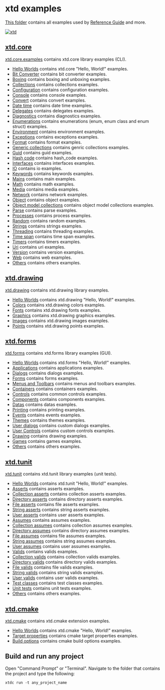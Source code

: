# xtd examples

[This folder](.) contains all examples used by [Reference Guide](https://codedocs.xyz/gammasoft71/xtd/) and more.

[![xtd](../docs/pictures/logo.png)](https://gammasoft71.github.io/xtd)

## [xtd.core](xtd.core.examples/README.md)

[xtd.core.examples](xtd.core.examples/README.md) contains xtd.core library examples (CLI).

* [Hello Worlds](xtd.core.examples/hello_worlds/README.md) contains xtd.core "Hello, World!" examples.
* [Bit Converter](xtd.core.examples/bit_converter/README.md) contains bit converter examples.
* [Boxing](xtd.core.examples/boxing/README.md) contains boxing and unboxing examples.
* [Collections](xtd.core.examples/collections/README.md) contains collections examples.
* [Configuration](xtd.core.examples/configuration/README.md) contains configuration examples.
* [Console](xtd.core.examples/console/README.md) contains console examples.
* [Convert](xtd.core.examples/convert/README.md) contains convert examples.
* [Date time](xtd.core.examples/date_time/README.md) contains date time examples.
* [Delegates](xtd.core.examples/delegates/README.md) contains delegates examples.
* [Diagnostics](xtd.core.examples/diagnostics/README.md) contains diagnostics examples.
* [Enumerations](xtd.core.examples/enumerations/README.md) contains enumerations (enum, enum class and enum struct) examples.
* [Environment](xtd.core.examples/environment/README.md) contains environment examples.
* [Exceptions](xtd.core.examples/exceptions/README.md) contains exceptions examples.
* [Format](xtd.core.examples/format/README.md) contains format examples.
* [Generic collections](xtd.core.examples/generic_collections/README.md) contains genric collections examples.
* [Guid](xtd.core.examples/guid/README.md) contains guid examples.
* [Hash code](xtd.core.examples/hash_code/README.md) contains hash_code examples.
* [Interfaces](xtd.core.examples/interfaces/README.md) contains interfaces examples.
* [IO](xtd.core.examples/io/README.md) contains io examples.
* [Keywords](xtd.core.examples/keywords/README.md) contains keywords examples.
* [Mains](xtd.core.examples/mains/README.md) contains main examples.
* [Math](xtd.core.examples/math/README.md) contains math examples.
* [Media](xtd.core.examples/media/README.md) contains media examples.
* [Network](xtd.core.examples/network/README.md) contains network examples.
* [Object](xtd.core.examples/object/README.md) contains object examples.
* [Object model collections](xtd.core.examples/object_model_collections/README.md) contains object model collections examples.
* [Parse](xtd.core.examples/parse/README.md) contains parse examples.
* [Processes](xtd.core.examples/processes/README.md) contains process examples.
* [Random](xtd.core.examples/random/README.md) contains random examples.
* [Strings](xtd.core.examples/strings/README.md) contains strings examples.
* [Threading](xtd.core.examples/threading/README.md) contains threading examples.
* [Time span](xtd.core.examples/time_span/README.md) contains time span examples.
* [Timers](xtd.core.examples/timers/README.md) contains timers examples.
* [Uri](xtd.core.examples/uri/README.md) contains uri examples.
* [Version](xtd.core.examples/version/README.md) contains version examples.
* [Web](xtd.core.examples/web/README.md) contains web examples.
* [Others](xtd.core.examples/others/README.md) contains others examples.

## [xtd.drawing](xtd.drawing.examples/README.md)

[xtd.drawing](xtd.drawing.examples/README.md) contains xtd.drawing library examples.

* [Hello Worlds](xtd.drawing.examples/hello_worlds/README.md) contains xtd.drawing "Hello, World!" examples.
* [Colors](xtd.drawing.examples/colors/README.md) contains xtd.drawing colors examples.
* [Fonts](xtd.drawing.examples/fonts/README.md) contains xtd.drawing fonts examples.
* [Graphics](xtd.drawing.examples/graphics/README.md) contains xtd.drawing graphics examples.
* [Images](xtd.drawing.examples/images/README.md) contains xtd.drawing images examples.
* [Points](xtd.drawing.examples/points/README.md) contains xtd.drawing points examples.

## [xtd.forms](xtd.forms.examples/README.md)

[xtd.forms](xtd.forms.examples/README.md) contains xtd.forms library examples (GUI).

* [Hello Worlds](xtd.forms.examples/hello_worlds/README.md) contains xtd.forms "Hello, World!" examples.
* [Applications](xtd.forms.examples/applications/README.md) contains applications examples.
* [Dialogs](xtd.forms.examples/dialogs/README.md) contains dialogs examples.
* [Forms](xtd.forms.examples/forms/README.md) contains forms examples.
* [Menus and Toolbars](xtd.forms.examples/menus_and_toolbars/README.md) contains menus and toolbars examples.
* [Containers](xtd.forms.examples/containers/README.md) contains containers examples.
* [Controls](xtd.forms.examples/controls/README.md) contains common controls examples.
* [Components](xtd.forms.examples/components/README.md) contains components examples.
* [Datas](xtd.forms.examples/datas/README.md) contains datas examples.
* [Printing](xtd.forms.examples/datas/README.md) contains printing examples.
* [Events](xtd.forms.examples/events/README.md) contains events examples.
* [Themes](xtd.forms.examples/themes/README.md) contains themes examples.
* [User dialogs](xtd.forms.examples/user_dialogs/README.md) contains custom dialogs examples.
* [User Controls](xtd.forms.examples/user_controls/README.md) contains custom controls examples.
* [Drawing](xtd.forms.examples/drawing/README.md) contains drawing examples.
* [Games](xtd.forms.examples/games/README.md) contains games examples.
* [Others](xtd.forms.examples/others/README.md) contains others examples.

## [xtd.tunit](xtd.tunit.examples/README.md)

[xtd.tunit](xtd.tunit.examples/README.md) contains xtd.tunit library examples (unit tests).

* [Hello Worlds](xtd.tunit.examples/hello_worlds/README.md) contains xtd.tunit "Hello, World!" examples.
* [Asserts](xtd.tunit.examples/asserts/README.md) contains asserts examples.
* [Collection asserts](xtd.tunit.examples/collection_asserts/README.md) contains collection asserts examples.
* [Directory asserts](xtd.tunit.examples/directory_asserts/README.md) contains directory asserts examples.
* [File asserts](xtd.tunit.examples/file_asserts/README.md) contains file asserts examples.
* [String asserts](xtd.tunit.examples/string_asserts/README.md) contains string asserts examples.
* [User asserts](xtd.tunit.examples/user_asserts/README.md) contains user asserts examples.
* [Assumes](xtd.tunit.examples/assumes/README.md) contains assumes examples.
* [Collection assumes](xtd.tunit.examples/collection_assumes/README.md) contains collection assumes examples.
* [Directory assumes](xtd.tunit.examples/directory_assumes/README.md) contains directory assumes examples.
* [File assumes](xtd.tunit.examples/file_assumes/README.md) contains file assumes examples.
* [String assumes](xtd.tunit.examples/string_assumes/README.md) contains string assumes examples.
* [User assumes](xtd.tunit.examples/user_assumes/README.md) contains user assumes examples.
* [Valids](xtd.tunit.examples/valids/README.md) contains valids examples.
* [Collection valids](xtd.tunit.examples/collection_valids/README.md) contains collection valids examples.
* [Directory valids](xtd.tunit.examples/directory_valids/README.md) contains directory valids examples.
* [File valids](xtd.tunit.examples/file_valids/README.md) contains file valids examples.
* [String valids](xtd.tunit.examples/string_valids/README.md) contains string valids examples.
* [User valids](xtd.tunit.examples/user_valids/README.md) contains user valids examples.
* [Test classes](xtd.tunit.examples/test_classes/README.md) contains test classes examples.
* [Unit tests](xtd.tunit.examples/unit_tests/README.md) contains unit tests examples.
* [Others](xtd.tunit.examples/others/README.md) contains others examples.

## [xtd.cmake](xtd.cmake.examples/README.md)

[xtd.cmake](xtd.cmake.examples/README.md) contains xtd.cmake extension examples.

* [Hello Worlds](xtd.cmake.examples/hello_worlds/README.md) contains xtd.cmake "Hello, World!" examples.
* [Target properties](xtd.cmake.examples/target_properties/README.md) contains cmake target properties examples.
* [Build options](xtd.cmake.examples/build_options/README.md) contains cmake build options examples.

## Build and run any project

Open "Command Prompt" or "Terminal". Navigate to the folder that contains the project and type the following:

```shell
xtdc run -t any_project_name
```
